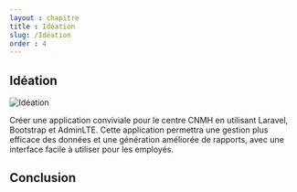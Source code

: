 ```yaml
---
layout : chapitre
title : Idéation
slug: /Idéation
order : 4
---
```




## Idéation
![Idéation](images/D'autres-images/Idéation.png)

Créer une application conviviale pour le centre CNMH en utilisant Laravel, Bootstrap et AdminLTE. Cette application permettra une gestion plus efficace des données et une génération améliorée de rapports, avec une interface facile à utiliser pour les employés.

## Conclusion

